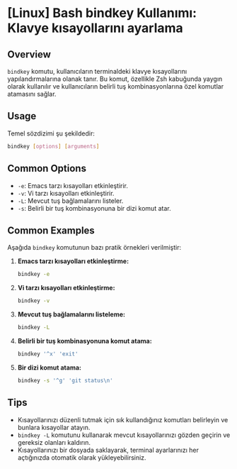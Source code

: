 # [Linux] Bash bindkey Kullanımı: Klavye kısayollarını ayarlama

## Overview
`bindkey` komutu, kullanıcıların terminaldeki klavye kısayollarını yapılandırmalarına olanak tanır. Bu komut, özellikle Zsh kabuğunda yaygın olarak kullanılır ve kullanıcıların belirli tuş kombinasyonlarına özel komutlar atamasını sağlar.

## Usage
Temel sözdizimi şu şekildedir:

```bash
bindkey [options] [arguments]
```

## Common Options
- `-e`: Emacs tarzı kısayolları etkinleştirir.
- `-v`: Vi tarzı kısayolları etkinleştirir.
- `-L`: Mevcut tuş bağlamalarını listeler.
- `-s`: Belirli bir tuş kombinasyonuna bir dizi komut atar.

## Common Examples
Aşağıda `bindkey` komutunun bazı pratik örnekleri verilmiştir:

1. **Emacs tarzı kısayolları etkinleştirme:**
   ```bash
   bindkey -e
   ```

2. **Vi tarzı kısayolları etkinleştirme:**
   ```bash
   bindkey -v
   ```

3. **Mevcut tuş bağlamalarını listeleme:**
   ```bash
   bindkey -L
   ```

4. **Belirli bir tuş kombinasyonuna komut atama:**
   ```bash
   bindkey '^x' 'exit'
   ```

5. **Bir dizi komut atama:**
   ```bash
   bindkey -s '^g' 'git status\n'
   ```

## Tips
- Kısayollarınızı düzenli tutmak için sık kullandığınız komutları belirleyin ve bunlara kısayollar atayın.
- `bindkey -L` komutunu kullanarak mevcut kısayollarınızı gözden geçirin ve gereksiz olanları kaldırın.
- Kısayollarınızı bir dosyada saklayarak, terminal ayarlarınızı her açtığınızda otomatik olarak yükleyebilirsiniz.